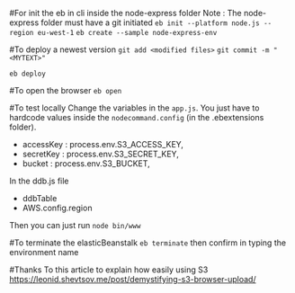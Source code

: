 #For init the eb in cli inside the node-express folder
Note : The node-express folder must have a git initiated
`eb init --platform node.js --region eu-west-1`
`eb create --sample node-express-env`

#To deploy a newest version
`git add <modified files>`
`git commit -m "<MYTEXT>"`

`eb deploy`

#To open the browser
`eb open`

#To test locally
Change the variables in the `app.js`. You just have to hardcode values inside the `nodecommand.config` (in the .ebextensions folder).
*  accessKey : process.env.S3_ACCESS_KEY,
*  secretKey : process.env.S3_SECRET_KEY,
*  bucket : process.env.S3_BUCKET,

In the ddb.js file
* ddbTable
* AWS.config.region

Then you can just run `node bin/www`

#To terminate the elasticBeanstalk
`eb terminate` then confirm in typing the environment name

#Thanks
To this article to explain how easily using S3
https://leonid.shevtsov.me/post/demystifying-s3-browser-upload/
